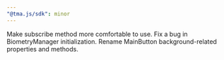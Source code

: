 ```yaml
---
"@tma.js/sdk": minor
---
```


Make subscribe method more comfortable to use. Fix a bug in BiometryManager initialization. Rename MainButton background-related properties and methods.
